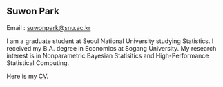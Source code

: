 ## Suwon Park

Email : suwonpark@snu.ac.kr

I am a graduate student at Seoul National University studying Statistics. I received my B.A. degree in Economics at Sogang University. My research interest is in Nonparametric Bayesian Statisitics and High-Performance Statistical Computing.

Here is my [CV](https://github.com/sstat21/sstat21.github.io/files/6598157/CV_210604.pdf).
